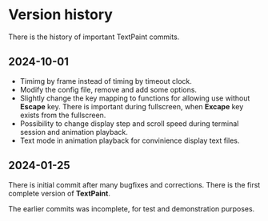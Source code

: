 # Version history

There is the history of important TextPaint commits\.

## 2024\-10\-01


* Timimg by frame instead of timing by timeout clock\.
* Modify the config file, remove and add some options\.
* Slightly change the key mapping to functions for allowing use without **Escape** key\. There is important during fullscreen, when **Excape** key exists from the fullscreen\.
* Possibility to change display step and scroll speed during terminal session and animation playback\.
* Text mode in animation playback for convinience display text files\.

## 2024\-01\-25

There is initial commit after many bugfixes and corrections\. There is the first complete version of **TextPaint**\.

The earlier commits was incomplete, for test and demonstration purposes\.




